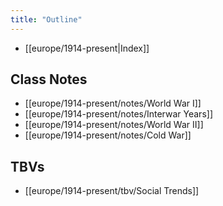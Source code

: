 ```yaml
---
title: "Outline"
---
```

- [[europe/1914-present|Index]]
## Class Notes
- [[europe/1914-present/notes/World War I]]
- [[europe/1914-present/notes/Interwar Years]]
- [[europe/1914-present/notes/World War II]]
- [[europe/1914-present/notes/Cold War]]
## TBVs
- [[europe/1914-present/tbv/Social Trends]]